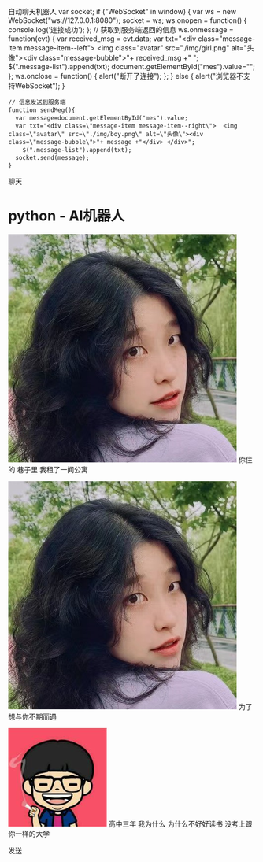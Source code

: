 自动聊天机器人
    var socket;
    if ("WebSocket" in window) {
      var ws = new WebSocket("ws://127.0.0.1:8080");
      socket = ws;
      ws.onopen = function() {
        console.log('连接成功');
      };
      // 获取到服务端返回的信息
      ws.onmessage = function(evt) {
        var received_msg = evt.data;
        var txt="<div class=\"message-item message-item--left\">  <img class=\"avatar\" src=\"./img/girl.png\" alt=\"头像\"><div class=\"message-bubble\">"+ received_msg +"</div> </div>";  
        $(".message-list").append(txt);
        document.getElementById("mes").value="";
      };
      ws.onclose = function() {
        alert("断开了连接");
      };
    } else {
      alert("浏览器不支持WebSocket");
    }

    // 信息发送到服务端
    function sendMeg(){
      var message=document.getElementById("mes").value;
      var txt="<div class=\"message-item message-item--right\">  <img class=\"avatar\" src=\"./img/boy.png\" alt=\"头像\"><div class=\"message-bubble\">"+ message +"</div> </div>";  
        $(".message-list").append(txt);
      socket.send(message);
    }
  
聊天

# python - AI机器人

![头像](./img/girl.png)
你住的 巷子里 我租了一间公寓

![头像](./img/girl.png)
为了想与你不期而遇

![头像](./img/boy.png)
高中三年 我为什么 为什么不好好读书 没考上跟你一样的大学

发送
